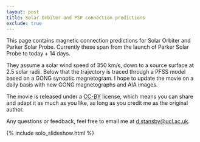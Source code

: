 ```yaml
---
layout: post
title: Solar Orbiter and PSP connection predictions
exclude: true
---
```


This page contains magnetic connection predictions for Solar Orbiter and
Parker Solar Probe. Currently these span from the launch of Parker Solar Probe to
today + 14 days.

They assume a solar wind speed of 350 km/s, down to a source surface at 2.5 solar
radii. Below that the trajectory is traced through a PFSS model based on a GONG
synoptic magnetogram. I hope to update the movie on a daily basis with new GONG
magnetographs and AIA images.

The movie is released under a [CC-BY](https://creativecommons.org/licenses/by/4.0/)
license, which means you can share and adapt it as much as you like, as long as
you credit me as the original author.

Any questions or feedback, feel free to email me at d.stansby@ucl.ac.uk.

{% include solo_slideshow.html %}
